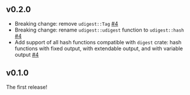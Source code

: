 ## v0.2.0
* Breaking change: remove `udigest::Tag` [#4]
* Breaking change: rename `udigest::udigest` function to `udigest::hash` [#4]
* Add support of all hash functions compatible with `digest` crate:
  hash functions with fixed output, with extendable output, and with
  variable output [#4]

[#4]: https://github.com/dfns/udigest/pull/4

## v0.1.0

The first release!
